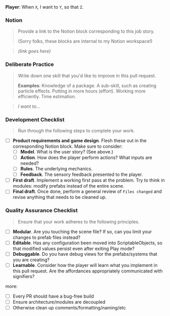 <summary>
<strong>Player</strong>: When <code>X</code>, I want to <code>Y</code>, so that <code>Z</code>.
</summary>

### Notion

> Provide a link to the Notion block corresponding to this job story.
>
> (Sorry folks, these blocks are internal to my Notion workspace!)

> *(link goes here)*

### Deliberate Practice

> Write down one skill that you'd like to improve in this pull request.
>
> **Examples**: Knowledge of a package. A sub-skill, such as creating particle effects. Putting in more hours (effort). Working more efficiently. Time estimation.

> *I want to...*

### Development Checklist

> Run through the following steps to complete your work.

* [ ] **Product requirements and game design**. Flesh these out in the corresponding Notion block. Make sure to consider:
    * [ ] **Model**. What is the user story? (See above.)
    * [ ] **Action**. How does the player perform actions? What inputs are needed?
    * [ ] **Rules**. The underlying mechanics.
    * [ ] **Feedback**. The sensory feedback presented to the player.
* [ ] **First draft**. Implement a working first pass at the problem. Try to think in modules: modify prefabs instead of the entire scene.
* [ ] **Final draft**. Once done, perform a general review of `Files changed` and revise anything that needs to be cleaned up.

### Quality Assurance Checklist

> Ensure that your work adheres to the following principles.

* [ ] **Modular**. Are you touching the scene file? If so, can you limit your changes to prefab files instead?
* [ ] **Editable**. Has any configuration been moved into ScriptableObjects, so that modified values persist even after exiting Play mode?
* [ ] **Debuggable**. Do you have debug views for the prefabs/systems that you are creating?
* [ ] **Learnable**. Consider how the player will learn what you implement in this pull request. Are the affordances appropriately communicated with signifiers?

more:

- [ ] Every PR should have a bug-free build
- [ ] Ensure architecture/modules are decoupled
- [ ] Otherwise clean up comments/formatting/naming/etc
